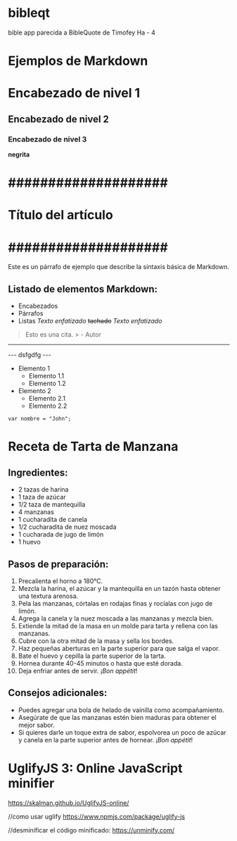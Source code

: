 # bibleqt
bible app parecida a BibleQuote de Timofey Ha - 4


# Ejemplos de Markdown

# Encabezado de nivel 1
## Encabezado de nivel 2
### Encabezado de nivel 3
**negrita**

# #################### #
# Título del artículo #
# #################### #
Este es un párrafo de ejemplo que describe la sintaxis básica de Markdown.
## Listado de elementos Markdown:
- Encabezados
- Párrafos
- Listas
*Texto enfatizado*
~~tachado~~
_Texto enfatizado_
> Esto es una cita. > - Autor
___ 
--- dsfgdfg ---

- Elemento 1
    - Elemento 1.1
    - Elemento 1.2
- Elemento 2
    - Elemento 2.1
    - Elemento 2.2

<!-- comentario -->

`var nombre = "John";`


# Receta de Tarta de Manzana
## Ingredientes:
- 2 tazas de harina
- 1 taza de azúcar
- 1/2 taza de mantequilla
- 4 manzanas
- 1 cucharadita de canela
- 1/2 cucharadita de nuez moscada
- 1 cucharada de jugo de limón
- 1 huevo
## Pasos de preparación:
1. Precalienta el horno a 180°C.
2. Mezcla la harina, el azúcar y la mantequilla en un tazón hasta obtener una textura arenosa.
3. Pela las manzanas, córtalas en rodajas finas y rocíalas con jugo de limón.
4. Agrega la canela y la nuez moscada a las manzanas y mezcla bien.
5. Extiende la mitad de la masa en un molde para tarta y rellena con las manzanas.
6. Cubre con la otra mitad de la masa y sella los bordes.
7. Haz pequeñas aberturas en la parte superior para que salga el vapor.
8. Bate el huevo y cepilla la parte superior de la tarta.
9. Hornea durante 40-45 minutos o hasta que esté dorada.
10. Deja enfriar antes de servir. ¡*Bon appétit*!
## Consejos adicionales:
- Puedes agregar una bola de helado de vainilla como acompañamiento.
- Asegúrate de que las manzanas estén bien maduras para obtener el mejor sabor.
- Si quieres darle un toque extra de sabor, espolvorea un poco de azúcar y canela en la parte superior antes de hornear.
¡*Bon appétit*!


# UglifyJS 3: Online JavaScript minifier
https://skalman.github.io/UglifyJS-online/

//como usar uglify
https://www.npmjs.com/package/uglify-js

//desminificar el código minificado:
https://unminify.com/